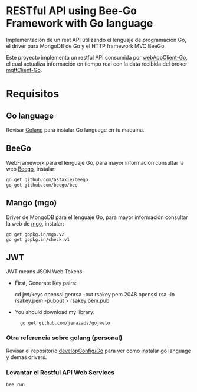 # RESTful API using Bee-Go Framework with Go language

Implementación de un rest API utilizando el lenguaje de programación Go, el driver para MongoDB de Go y el HTTP framework MVC BeeGo.

Este proyecto implementa un restful API consumida por [webAppClient-Go][webs-url], el cual actualiza información en tiempo real con la data recibida del broker [mqttClient-Go][mqtt-url].

# Requisitos

## Go language

Revisar [Golang](https://golang.org/dl/) para instalar Go language en tu maquina.

## BeeGo

WebFramework para el lenguaje Go, para mayor información consultar la web [Beego](http://beego.me/quickstart), instalar:

    go get github.com/astaxie/beego
    go get github.com/beego/bee

## Mango (mgo)

Driver de MongoDB para el lenguaje Go, para mayor información consultar la web de [mgo](https://labix.org/mgo), instalar:

    go get gopkg.in/mgo.v2
    go get gopkg.in/check.v1

## JWT

JWT means JSON Web Tokens.  
* First, Generate Key pairs:

    cd jwt/keys
    openssl genrsa -out rsakey.pem 2048
    openssl rsa -in rsakey.pem -pubout > rsakey.pem.pub

* You should download my library:

        go get github.com/jenazads/gojweto

### Otra referencia sobre golang (personal)

Revisar el repositorio [developConfig/Go](https://github.com/Jenazad/developConfig/tree/master/Go) para ver como instalar go language y demas drivers.

### Levantar el Restful API Web Services

    bee run

[rest-url]: https://bitbucket.org/Jenazads/restfulapi-beego
[mqtt-url]: https://bitbucket.org/Jenazads/mqttclient-go
[webs-url]: https://bitbucket.org/Jenazads/webappclient-go

